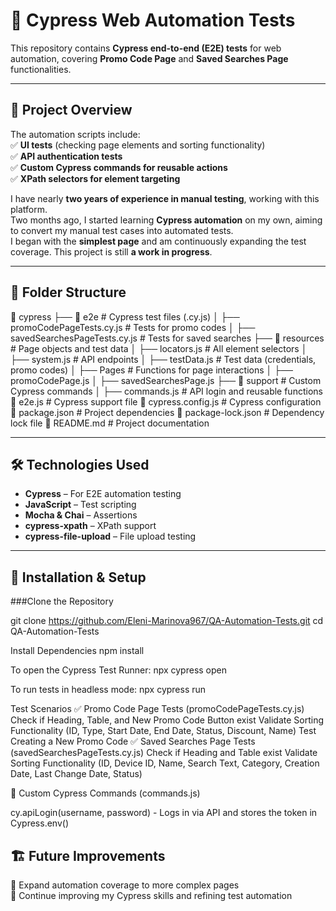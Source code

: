 # 🚀 Cypress Web Automation Tests  

This repository contains **Cypress end-to-end (E2E) tests** for web automation, covering **Promo Code Page** and **Saved Searches Page** functionalities.

---

## 📌 Project Overview  
The automation scripts include:  
✅ **UI tests** (checking page elements and sorting functionality)  
✅ **API authentication tests**  
✅ **Custom Cypress commands for reusable actions**  
✅ **XPath selectors for element targeting**  

I have nearly **two years of experience in manual testing**, working with this platform.  
Two months ago, I started learning **Cypress automation** on my own, aiming to convert my manual test cases into automated tests.  
I began with the **simplest page** and am continuously expanding the test coverage. This project is still **a work in progress**.

---

## 📂 Folder Structure  
📂 cypress
├── 📂 e2e # Cypress test files (.cy.js)
│ ├── promoCodePageTests.cy.js # Tests for promo codes
│ ├── savedSearchesPageTests.cy.js # Tests for saved searches
├── 📂 resources # Page objects and test data
│ ├── locators.js # All element selectors
│ ├── system.js # API endpoints
│ ├── testData.js # Test data (credentials, promo codes)
│ ├── Pages # Functions for page interactions
│ ├── promoCodePage.js
│ ├── savedSearchesPage.js
├── 📂 support # Custom Cypress commands
│ ├── commands.js # API login and reusable functions
📄 e2e.js # Cypress support file
📄 cypress.config.js # Cypress configuration
📄 package.json # Project dependencies
📄 package-lock.json # Dependency lock file
📄 README.md # Project documentation


---

## 🛠️ Technologies Used  
- **Cypress** – For E2E automation testing  
- **JavaScript** – Test scripting  
- **Mocha & Chai** – Assertions  
- **cypress-xpath** – XPath support  
- **cypress-file-upload** – File upload testing  

---

## 🚀 Installation & Setup  
###Clone the Repository  

git clone https://github.com/Eleni-Marinova967/QA-Automation-Tests.git
cd QA-Automation-Tests

Install Dependencies
npm install


To open the Cypress Test Runner:
npx cypress open

To run tests in headless mode:
npx cypress run


Test Scenarios
✅ Promo Code Page Tests (promoCodePageTests.cy.js)
Check if Heading, Table, and New Promo Code Button exist
Validate Sorting Functionality (ID, Type, Start Date, End Date, Status, Discount, Name)
Test Creating a New Promo Code
✅ Saved Searches Page Tests (savedSearchesPageTests.cy.js)
Check if Heading and Table exist
Validate Sorting Functionality (ID, Device ID, Name, Search Text, Category, Creation Date, Last Change Date, Status)


🔹 Custom Cypress Commands (commands.js)

cy.apiLogin(username, password)	- Logs in via API and stores the token in Cypress.env()

## 🏗️ Future Improvements  
 
🔹 Expand automation coverage to more complex pages  
🔹 Continue improving my Cypress skills and refining test automation  